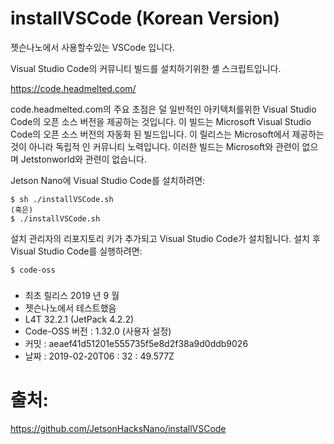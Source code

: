 # installVSCode (Korean Version)
젯슨나노에서 사용할수있는 VSCode 입니다.

Visual Studio Code의 커뮤니티 빌드를 설치하기위한 셸 스크립트입니다.

https://code.headmelted.com/

code.headmelted.com의 주요 초점은 덜 일반적인 아키텍처를위한 Visual Studio Code의 오픈 소스 버전을 제공하는 것입니다. 이 빌드는 Microsoft Visual Studio Code의 오픈 소스 버전의 자동화 된 빌드입니다. 이 릴리스는 Microsoft에서 제공하는 것이 아니라 독립적 인 커뮤니티 노력입니다. 이러한 빌드는 Microsoft와 관련이 없으며 Jetstonworld와 관련이 없습니다.

Jetson Nano에 Visual Studio Code를 설치하려면:

```
$ sh ./installVSCode.sh
(혹은)
$ ./installVSCode.sh
```

설치 관리자의 리포지토리 키가 추가되고 Visual Studio Code가 설치됩니다. 설치 후 Visual Studio Code를 실행하려면:

```
$ code-oss
```

<h3></h3>

<ul><li>최초 릴리스 2019 년 9 월</li>
<li>젯슨나노에서 테스트했음</li>
<li>L4T 32.2.1 (JetPack 4.2.2)</li>
<li>Code-OSS 버전 : 1.32.0 (사용자 설정)</li>
<li>커밋 : aeaef41d51201e555735f5e8d2f38a9d0ddb9026</li>
<li>날짜 : 2019-02-20T06 : 32 : 49.577Z</li>
</ul>

# 출처:

https://github.com/JetsonHacksNano/installVSCode
